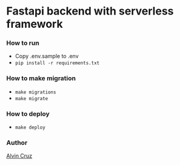 # Fastapi backend with serverless framework

### How to run
+ Copy .env.sample to .env
+ `pip install -r requirements.txt`


### How to make migration
+ `make migrations`
+ `make migrate`

### How to deploy
+ `make deploy`

### Author
[Alvin Cruz](https://alvin.today/)
